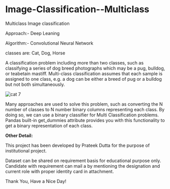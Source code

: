 # Image-Classification--Multiclass

Multiclass Image classification

Approach:- Deep Leaning 

Algorithm:- Convolutional Neural Network

classes are: Cat, Dog, Horse

A classification problem including more than two classes, such as classifying a series of dog breed photographs which may be a pug, bulldog, or teabetain mastiff. Multi-class classification assumes that each sample is assigned to one class, e.g. a dog can be either a breed of pug or a bulldog but not both simultaneously.

![cat 7](https://user-images.githubusercontent.com/62097113/146429322-0eb918f5-b72f-4779-8edd-12a8d5746507.jpg)



Many approaches are used to solve this problem, such as converting the N number of classes to N number binary columns representing each class. By doing so, we can use a binary classifier for Multi Classification problems. Pandas built-in get_dummies attribute provides you with   this functionality to get a binary representation of each class. 

**Other Detail:**

This project has been developed by Prateek Dutta for the purpose of institutional project.

Dataset can be shared on requirement basis for educational purpose only. Candidate with requirement can mail a by mentioning the designation and current role with proper identity card in attachment.

Thank You, Have a Nice Day!

